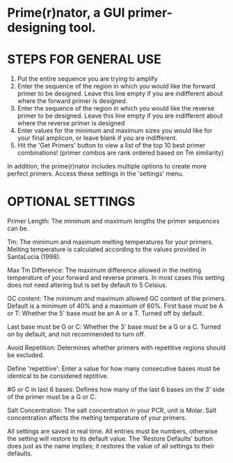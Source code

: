 # Prime(r)nator, a GUI primer-designing tool.

# STEPS FOR GENERAL USE
1. Put the entire sequence you are trying to amplify
2. Enter the sequence of the region in which you would like the forward primer to be designed. Leave this line empty if you are indifferent about where the forward primer is designed.
3. Enter the sequence of the region in which you would like the reverse primer to be designed. Leave this line empty if you are indifferent about where the reverse primer is designed
4. Enter values for the minimum and maximum sizes you would like for your final amplicon, or leave blank if you are indifferent.
5. Hit the 'Get Primers' button to view a list of the top 10 best primer combinations! (primer combos are rank ordered based on Tm similarity)

In addition, the prime(r)nator includes multiple options to create more perfect primers. Access these settings in the 'settings' menu.

# OPTIONAL SETTINGS
Primer Length: The minimum and maximum lengths the primer sequences can be.

Tm: The minimum and maximum melting temperatures for your primers. Melting temperature is calculated according to the values provided in SantaLucia (1998).

Max Tm Difference: The maximum difference allowed in the melting temperature of your forward and reverse primers. In most cases this setting does not need altering but is set by default to 5 Celsius.

GC content: The minimum and maximum allowed GC content of the primers. Default is a minimum of 40% and a maximum of 60%.
First base must be A or T: Whether the 5' base must be an A or a T. Turned off by default.

Last base must be G or C: Whether the 3' base must be a G or a C. Turned on by default, and not recommended to turn off.

Avoid Repetition: Determines whether primers with repetitive regions should be excluded.

Define 'repetitive': Enter a value for how many consecutive bases must be identical to be considered reptitive.

#G or C in last 6 bases: Defines how many of the last 6 bases on the 3' side of the primer must be a G or C.

Salt Concentration: The salt concentration in your PCR, unit is Molar. Salt concentration affects the melting temperature of your primers.

All settings are saved in real time. All entries must be numbers, otherwise the setting will restore to its default value. The 'Restore Defaults' button does just as the name implies; it restores the value of all settings to their defaults.
